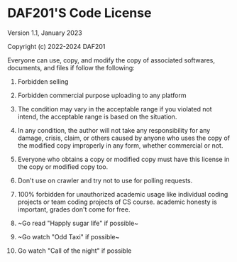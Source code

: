 # DAF201'S Code License

Version 1.1, January 2023

Copyright (c) 2022-2024 DAF201

Everyone can use, copy, and modify the copy of associated softwares, documents, and files if follow the following:

1. Forbidden selling

2. Forbidden commercial purpose uploading to any platform

3. The condition may vary in the acceptable range if you violated not intend, the acceptable range is based on the situation.

4. In any condition, the author will not take any responsibility for any damage, crisis, claim, or others caused by anyone who uses the copy of the modified copy improperly in any form, whether commercial or not.

5. Everyone who obtains a copy or modified copy must have this license in the copy or modified copy too.

6. Don't use on crawler and try not to use for polling requests.

7. 100% forbidden for unauthorized academic usage like individual coding projects or team coding projects of CS course. academic honesty is important, grades don't come for free.

8. ~Go read "Happly sugar life" if possible~

9. ~Go watch "Odd Taxi" if possible~

10.  Go watch "Call of the night" if possible
